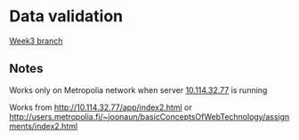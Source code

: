 # Data validation
[Week3 branch](https://github.com/jopakka/bcwt-assignments/tree/week3)

## Notes
Works only on Metropolia network when server [10.114.32.77](http://10.114.32.77) is running

Works from http://10.114.32.77/app/index2.html or http://users.metropolia.fi/~joonaun/basicConceptsOfWebTechnology/assignments/index2.html
